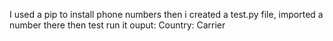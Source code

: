 I used a pip to install phone numbers
then i created a test.py file, imported a number there then test run it
ouput: Country: Carrier
